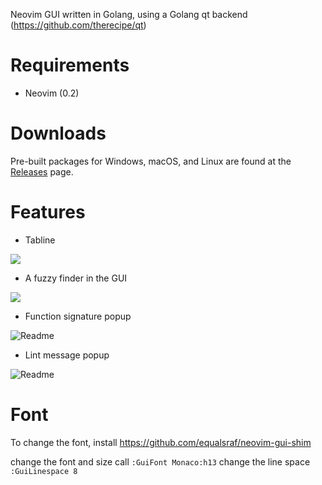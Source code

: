 Neovim GUI written in Golang, using a Golang qt backend (https://github.com/therecipe/qt)

# Requirements
- Neovim (0.2)

# Downloads
Pre-built packages for Windows, macOS, and Linux are found at the [Releases](https://github.com/dzhou121/gonvim/releases/) page.

# Features

- Tabline

![](https://raw.githubusercontent.com/wiki/dzhou121/gonvim/screenshots/tab.gif)

- A fuzzy finder in the GUI

![](https://raw.githubusercontent.com/wiki/dzhou121/gonvim/screenshots/fuzzyfinder.gif)

- Function signature popup

![Readme](https://raw.githubusercontent.com/wiki/dzhou121/gonvim/screenshots/signature.gif)

- Lint message popup

![Readme](https://raw.githubusercontent.com/wiki/dzhou121/gonvim/screenshots/lint.gif)

# Font
To change the font, install https://github.com/equalsraf/neovim-gui-shim 

change the font and size call
```:GuiFont Monaco:h13```
change the line space
```:GuiLinespace 8```
